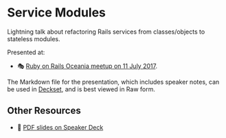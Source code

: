 # Service Modules

Lightning talk about refactoring Rails services from classes/objects to
stateless modules.

Presented at:

- :performing_arts: [Ruby on Rails Oceania meetup on 11 July 2017][roro].

The Markdown file for the presentation, which includes speaker notes, can
be used in [Deckset][deckset], and is best viewed in Raw
form.

## Other Resources

- :card_index: [PDF slides on Speaker Deck][speakerdeck]

[deckset]: https://www.decksetapp.com/
[roro]: https://www.meetup.com/Ruby-On-Rails-Oceania-Sydney/events/237283326/
[speakerdeck]: https://speakerdeck.com/paulfioravanti/service-modules

